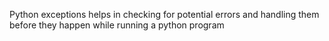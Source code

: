 Python exceptions helps in checking for potential errors and handling them before they happen while running a python program
